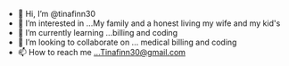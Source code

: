 - 👋 Hi, I’m @tinafinn30
- 👀 I’m interested in ...My family and a honest living my wife and my kid's
- 🌱 I’m currently learning ...billing and coding
- 💞️ I’m looking to collaborate on ... medical billing and coding 
- 📫 How to reach me ...Tinafinn30@gmail.com


<!---
tinafinn30/tinafinn30 is a ✨ special ✨ repository because its `README.md` (this file) appears on your GitHub profile.
You can click the Preview link to take a look at your changes.
--->
